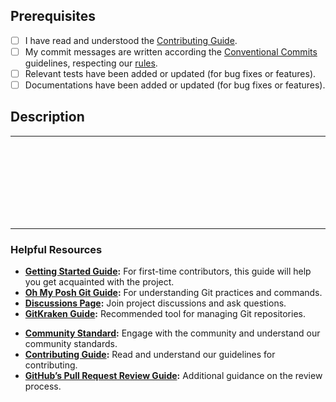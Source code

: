 ## Prerequisites

- [ ] I have read and understood the [Contributing Guide][contributing].
- [ ] My commit messages are written according the [Conventional Commits][cc] guidelines, respecting our [rules][commitlint].
- [ ] Relevant tests have been added or updated (for bug fixes or features).
- [ ] Documentations have been added or updated (for bug fixes or features).

## Description

<!--

**Description of Changes:**

Please provide a clear and concise description of the changes introduced by this pull request. Explain the following when relevant:

1. **Summary:** Briefly describe the main change or addition in this PR. What is the overall purpose of your changes?
2. **Problem:** Specify the issue or problem this PR addresses. Include any relevant context or background to explain why this change is necessary.
3. **Solution:** Explain how your changes resolve the issue or add the new feature. Provide key implementation details to clarify how the solution works.
4. **Impact:** Note any potential impacts or side effects of your changes. Mention if additional testing is needed or if there are any known limitations.
5. **Issue Closure:** Indicate which issues this PR resolves or closes.

**Example:**
"This PR introduces a new feature for X by implementing Y that will optimize the query logic, which reduces execution time and prevents the error. This change addresses the issue reported in #123.

Closes #123"

Please ensure that each section is thoroughly explained to assist reviewers in understanding your changes.

-->

---

<br>
<br>
<br>


<!-- _Description of your changes:_ -->



<br>
<br>
<br>
<br>

---

### Helpful Resources

- **[Getting Started Guide][started-guide]:** For first-time contributors, this guide will help you get acquainted with the project.
- **[Oh My Posh Git Guide][git-guide]:** For understanding Git practices and commands.
- **[Discussions Page][discussions]:** Join project discussions and ask questions.
- **[GitKraken Guide][gitkraken]:** Recommended tool for managing Git repositories.
<!-- - **[Code Structure Guide][code-structure]:** Understand the overall organization of our codebase. -->

- **[Community Standard][community]:** Engage with the community and understand our community standards.
- **[Contributing Guide][contributing]:** Read and understand our guidelines for contributing.
- **[GitHub’s Pull Request Review Guide][gh-pr-review]:** Additional guidance on the review process.
<!-- - **[Pitfalls to Avoid][pitfalls]:** Common mistakes to watch out for when contributing. -->



[contributing]: https://github.com/JanDeDobbeleer/oh-my-posh/blob/main/CONTRIBUTING.md
[cc]: https://www.conventionalcommits.org/en/v1.0.0/#summary
[commitlint]: https://github.com/JanDeDobbeleer/oh-my-posh/blob/main/.commitlintrc.yml
[started-guide]: https://ohmyposh.dev/docs/contributing/started
[git-guide]: https://ohmyposh.dev/docs/contributing/git
[discussions]: https://github.com/JanDeDobbeleer/oh-my-posh/discussions
[gitkraken]: https://www.gitkraken.com/invite/nQmDPR9D
[community]: https://github.com/JanDeDobbeleer/oh-my-posh/community
[gh-pr-review]: https://help.github.com/en/articles/about-pull-request-reviews
